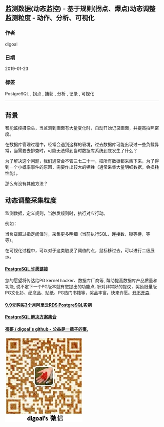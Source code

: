 ## 监测数据(动态监控) - 基于规则(拐点、爆点)动态调整监测粒度 - 动作、分析、可视化  
                                
### 作者                                
digoal                                
                                
### 日期                                
2019-01-23                                
                                
### 标签                                
PostgreSQL , 拐点 , 捕获 , 分析 , 记录 , 可视化  
                            
----                          
                            
## 背景        
智能监控摄像头，当监测到画面有大量变化时，自动开始记录画面，并提高拍照密度。   
  
在数据库管理过程中，经常会遇到这样的窘境，过去数据库可能出现过一些负载异常，当需要去排查时，可能无法得到当时数据库系统到底发生了什么？  
  
为了解决这个问题，我们通常会不管三七二十一，把所有数据都采集下来，为了得到一个小概率事件的原因，需要作出较大的牺牲（通常采集大量明细数据，会损耗性能）。  
  
那么有没有其他方法？  
  
## 动态调整采集粒度  
  
监测数据，定义规则，当触发规则时，执行对应行动。  
  
例如：  
  
当负载超过指定阈值时，采集更多明细（当前执行SQL，连接数，锁等待，等等）。  
  
在可视化过程中，可以对于这类触发了阈值的点，鼠标移过去，可以进行二级展示。   
  
  
  
  
  
  
  
  
  
  
  
  
  
  
  
  
  
  
  
  
  
  
  
  
  
  
  
  
  
  
  
  
  
  
  
  
  
  
  
  
  
  
  
  
  
  
  
  
  
  
  
  
  
  
  
  
  
  
  
  
  
  
  
  
  
  
  
  
  
  
#### [PostgreSQL 许愿链接](https://github.com/digoal/blog/issues/76 "269ac3d1c492e938c0191101c7238216")
您的愿望将传达给PG kernel hacker、数据库厂商等, 帮助提高数据库产品质量和功能, 说不定下一个PG版本就有您提出的功能点. 针对非常好的提议，奖励限量版PG文化衫、纪念品、贴纸、PG热门书籍等，奖品丰富，快来许愿。[开不开森](https://github.com/digoal/blog/issues/76 "269ac3d1c492e938c0191101c7238216").  
  
  
#### [9.9元购买3个月阿里云RDS PostgreSQL实例](https://www.aliyun.com/database/postgresqlactivity "57258f76c37864c6e6d23383d05714ea")
  
  
#### [PostgreSQL 解决方案集合](https://yq.aliyun.com/topic/118 "40cff096e9ed7122c512b35d8561d9c8")
  
  
#### [德哥 / digoal's github - 公益是一辈子的事.](https://github.com/digoal/blog/blob/master/README.md "22709685feb7cab07d30f30387f0a9ae")
  
  
![digoal's wechat](../pic/digoal_weixin.jpg "f7ad92eeba24523fd47a6e1a0e691b59")
  
